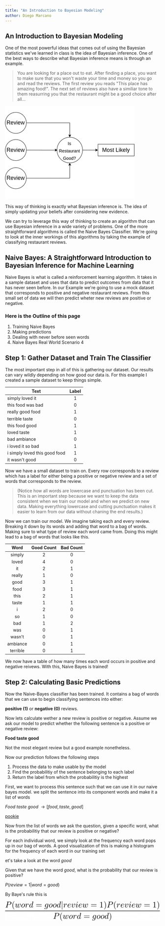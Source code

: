 ```yaml
---
title: "An Introduction to Bayesian Modeling"
author: Diego Marcano
---
```


## An Introduction to Bayesian Modeling 



One of the most powerful ideas that comes out of using the Bayesian statistics we've learned in class is the idea of Bayesian inference.
One of the best ways to describe what Bayesian inference means is through an example.

> You are looking for a place out to eat. After finding a place, you want to make sure that you won't waste your time and money so you go and read the reviews. The first review you reads "This place has amazing food!". The next set of reviews also have a similiar tone to them reasurring you that the restaurant might be a good choice after all... 

![alt text][sample]

[sample]:diagrams/Restaurant_Review.png "Example of looking at a resturant reviews and updating our beliefs based on them"

This way of thinking is exactly what Bayesian inference is. The idea of simply updating your beliefs after considering new evidence.

We can try to leverage this way of thinking to create an algorithm that can use Bayesian inference in a wide variety of problems. One of the more straightforward algorithms is called the Naive Bayes Classifier. We're going to look at the inner workings of this algorithms by taking the example of classifying restaurant reviews.



## Naive Bayes: A Straightforward Introduction to Bayesian Inference for Machine Learning 

Naive Bayes is what is called a reinforcement learning algorithm. It takes in a sample dataset and uses that data to predict outcomes from data that it has never seen before. In our Example we're going to use a mock dataset that corresponds to positive and negative restaurant reviews. From this small set of data we will then predict wheter new reviews are positive or negative. 

### Here is the Outline of this page

1. Training Naive Bayes
2. Making predictions
3. Dealing with never before seen words
4. Naive Bayes Real World Scenario 4

## Step 1: Gather Dataset and Train The Classifier

The most important step in all of this is gathering our dataset. Our results can vary wildly depending on how good our data is. For this example I created a sample dataset to keep things simple. 


| Text        | Label           | 
| ------------- |:-------------:| 
| simply loved it| 1 | 
| this food was bad| 0 |   
|  really good food | 1|   
|  terrible taste|   0   |   
| this food good|     1 |   
| loved taste|      1|   
|  bad ambiance|     0 |   
|  i loved it so bad|  1    |   
|  i simply loved this good food|     1 |   
| it wasn't good	 |   0   |   
 

Now we have a small dataset to train on. Every row corresponds to a review which has a label for either being a positive or negative review 
and a set of words that corresponds to the review.

>(Notice how all words are lowercase and punctuation has been cut. This is an important step because we want to keep the data consistent when we train our model and when we predict on new data. Making everything lowercase and cutting punctuation makes it easier to learn from our data without chaning the end results.)

Now we can train our model. We imagine taking each and every review. Breaking it down by its words and adding that word to a bag of words. Making sure to what type of review each word came from. Doing this might lead to a bag of words that looks like this.


| Word       | Good Count         |  Bad Count | 
| :-------------: |:-------------:| :-------------:| 
| simply| 2  | 0| 
| loved| 4  | 0| 
| it| 2  | 1| 
| really| 1  | 0| 
| good| 3  | 1| 
| food| 3  | 1| 
| this| 2  | 1| 
| taste| 1  | 1| 
| i| 2  | 0| 
| so| 1  | 0| 
| bad| 1  | 2| 
| was| 0  | 1| 
| wasn't| 0  | 1| 
| ambiance| 0  |1| 
| terrible| 0  | 1| 

We now have a table of how many times each word occurs in positive and negative reivews. With this, Naive Bayes is trained!
 

## Step 2: Calculating Basic Predictions

Now the Naive-Bayes classifier has been trained. It contains a bag of words that we can use to begin classifying 
sentences into either:

 **positive (1)** or **negative (0)** reviews.

 Now lets calculate wether a new review is positive or negative. Assume we ask our model to predict whether the following sentence is a positive or negative review: 

**Food taste good**


 Not the most elegant review but a good example nonetheless. 

Now our prediction follows the following steps

1. Process the data to make usable by the model 
2. Find the probabilitiy of the sentence belonging to each label
3. Return the label from which the probabilitiy is the highest 

First, we want to process this sentence such that we can use it in our naive bayes model. we split the sentence into its component words and make it a list of words

<!-- TODO Add Math equation here -->
$Food$ $taste$ $good$ $\rightarrow [food,taste,good]$

[pookie](#pookie)


Now from the list of words we ask the question, given a specific word, what is the probabilitiy that our review is positive or negative?

For each individual word, we simply look at the frequency each word pops up in our bag of words. A good visualization of this is making a histogram for the frequency of each word in our training set


<!-- TODO MAKE A HISTOGRAM HERE -->

et's take a look at the word $good$

Given that we have the word $good$, what is the probability that our review is positive?

$P(review = 1 | word = good)$

By Baye's rule this is 

![alt text][bayesWordGood]

[bayesWordGood]:diagrams/bayes_rule_word_good.png "Example of looking at a resturant reviews and updating our beliefs based on them"


